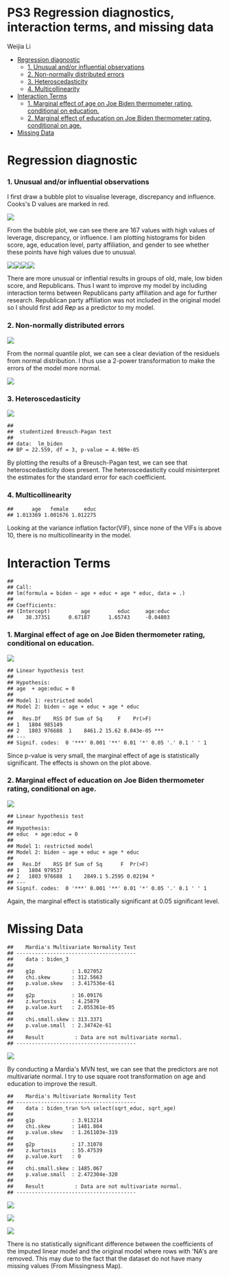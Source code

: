 PS3 Regression diagnostics, interaction terms, and missing data
================
Weijia Li

-   [Regression diagnostic](#regression-diagnostic)
    -   [1. Unusual and/or influential observations](#unusual-andor-influential-observations)
    -   [2. Non-normally distributed errors](#non-normally-distributed-errors)
    -   [3. Heteroscedasticity](#heteroscedasticity)
    -   [4. Multicollinearity](#multicollinearity)
-   [Interaction Terms](#interaction-terms)
    -   [1. Marginal effect of age on Joe Biden thermometer rating, conditional on education.](#marginal-effect-of-age-on-joe-biden-thermometer-rating-conditional-on-education.)
    -   [2. Marginal effect of education on Joe Biden thermometer rating, conditional on age.](#marginal-effect-of-education-on-joe-biden-thermometer-rating-conditional-on-age.)
-   [Missing Data](#missing-data)

Regression diagnostic
=====================

### 1. Unusual and/or influential observations

I first draw a bubble plot to visualise leverage, discrepancy and influence. Cooks's D values are marked in red.

![](pa3_files/figure-markdown_github/1.1-1.png)

From the bubble plot, we can see there are 167 values with high values of leverage, discrepancy, or influence. I am plotting histograms for biden score, age, education level, party affiliation, and gender to see whether these points have high values due to unusual.

![](pa3_files/figure-markdown_github/1.1-hist-1.png)![](pa3_files/figure-markdown_github/1.1-hist-2.png)![](pa3_files/figure-markdown_github/1.1-hist-3.png)![](pa3_files/figure-markdown_github/1.1-hist-4.png)

There are more unusual or inflential results in groups of old, male, low biden score, and Republicans. Thus I want to improve my model by including interaction terms between Republicans party affiliation and age for further research. Republican party affiliation was not included in the original model so I should first add *R**e**p* as a predictor to my model.

### 2. Non-normally distributed errors

![](pa3_files/figure-markdown_github/1.2-1.png)

From the normal quantile plot, we can see a clear deviation of the residuels from normal distribution. I thus use a 2-power transformation to make the errors of the model more normal.

![](pa3_files/figure-markdown_github/1.2-correct-1.png)

### 3. Heteroscedasticity

![](pa3_files/figure-markdown_github/hetero-1.png)

    ## 
    ##  studentized Breusch-Pagan test
    ## 
    ## data:  lm_biden
    ## BP = 22.559, df = 3, p-value = 4.989e-05

By plotting the results of a Breusch-Pagan test, we can see that heteroscedasticity does present. The heteroscedasticity could misinterpret the estimates for the standard error for each coefficient.

### 4. Multicollinearity

    ##      age   female     educ 
    ## 1.013369 1.001676 1.012275

Looking at the variance inflation factor(VIF), since none of the VIFs is above 10, there is no multicollinearity in the model.

Interaction Terms
=================

    ## 
    ## Call:
    ## lm(formula = biden ~ age + educ + age * educ, data = .)
    ## 
    ## Coefficients:
    ## (Intercept)          age         educ     age:educ  
    ##    38.37351      0.67187      1.65743     -0.04803

### 1. Marginal effect of age on Joe Biden thermometer rating, conditional on education.

![](pa3_files/figure-markdown_github/2.1-1.png)

    ## Linear hypothesis test
    ## 
    ## Hypothesis:
    ## age  + age:educ = 0
    ## 
    ## Model 1: restricted model
    ## Model 2: biden ~ age + educ + age * educ
    ## 
    ##   Res.Df    RSS Df Sum of Sq     F    Pr(>F)    
    ## 1   1804 985149                                 
    ## 2   1803 976688  1    8461.2 15.62 8.043e-05 ***
    ## ---
    ## Signif. codes:  0 '***' 0.001 '**' 0.01 '*' 0.05 '.' 0.1 ' ' 1

Since p-value is very small, the marginal effect of age is statistically significant. The effects is shown on the plot above.

### 2. Marginal effect of education on Joe Biden thermometer rating, conditional on age.

![](pa3_files/figure-markdown_github/2.2-1.png)

    ## Linear hypothesis test
    ## 
    ## Hypothesis:
    ## educ  + age:educ = 0
    ## 
    ## Model 1: restricted model
    ## Model 2: biden ~ age + educ + age * educ
    ## 
    ##   Res.Df    RSS Df Sum of Sq      F  Pr(>F)  
    ## 1   1804 979537                              
    ## 2   1803 976688  1    2849.1 5.2595 0.02194 *
    ## ---
    ## Signif. codes:  0 '***' 0.001 '**' 0.01 '*' 0.05 '.' 0.1 ' ' 1

Again, the marginal effect is statistically significant at 0.05 significant level.

Missing Data
============

    ##    Mardia's Multivariate Normality Test 
    ## --------------------------------------- 
    ##    data : biden_3 
    ## 
    ##    g1p            : 1.027052 
    ##    chi.skew       : 312.5663 
    ##    p.value.skew   : 3.417536e-61 
    ## 
    ##    g2p            : 16.09176 
    ##    z.kurtosis     : 4.25879 
    ##    p.value.kurt   : 2.055361e-05 
    ## 
    ##    chi.small.skew : 313.3371 
    ##    p.value.small  : 2.34742e-61 
    ## 
    ##    Result          : Data are not multivariate normal. 
    ## ---------------------------------------

![](pa3_files/figure-markdown_github/3.1-1.png)

By conducting a Mardia's MVN test, we can see that the predictors are not multivariate normal. I try to use square root transformation on age and education to improve the result.

    ##    Mardia's Multivariate Normality Test 
    ## --------------------------------------- 
    ##    data : biden_tran %>% select(sqrt_educ, sqrt_age) 
    ## 
    ##    g1p            : 3.913214 
    ##    chi.skew       : 1481.804 
    ##    p.value.skew   : 1.261103e-319 
    ## 
    ##    g2p            : 17.31078 
    ##    z.kurtosis     : 55.47539 
    ##    p.value.kurt   : 0 
    ## 
    ##    chi.small.skew : 1485.067 
    ##    p.value.small  : 2.472304e-320 
    ## 
    ##    Result          : Data are not multivariate normal. 
    ## ---------------------------------------

![](pa3_files/figure-markdown_github/3.1-mulnorm-tran-1.png)

![](pa3_files/figure-markdown_github/3.2%20missing-1.png)

![](pa3_files/figure-markdown_github/3.2%20compare-1.png)

There is no statistically significant difference between the coefficients of the imputed linear model and the original model where rows with 'NA's are removed. This may due to the fact that the dataset do not have many missing values (From Missingness Map).
